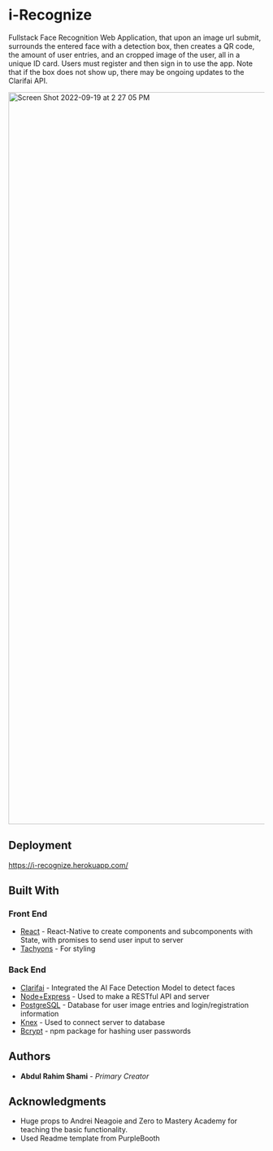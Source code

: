 # i-Recognize

Fullstack Face Recognition Web Application, that upon an image url submit, surrounds the entered face with a detection box, then creates a QR code, the amount of user entries, and an cropped image of the user, all in a unique ID card. Users must register and then sign in to use the app. Note that if the box does not show up, there may be ongoing updates to the Clarifai API.

<img width="1440" alt="Screen Shot 2022-09-19 at 2 27 05 PM" src="https://user-images.githubusercontent.com/93293461/191563940-e2f52932-3d0e-4f4b-b2a7-c9c9412eda20.png">


## Deployment

https://i-recognize.herokuapp.com/

## Built With

### Front End
* [React](https://reactjs.org/docs/getting-started.html) - React-Native to create components and subcomponents with State, with promises to send user input to server
* [Tachyons](https://tachyons.io/) - For styling
### Back End
* [Clarifai](https://www.clarifai.com/) - Integrated the AI Face Detection Model to detect faces
* [Node+Express](https://nodejs.org/en/) - Used to make a RESTful API and server
* [PostgreSQL](https://www.postgresql.org/) - Database for user image entries and login/registration information
* [Knex](https://knexjs.org/) - Used to connect server to database
* [Bcrypt](https://www.npmjs.com/package/bcrypt) - npm package for hashing user passwords

## Authors

* **Abdul Rahim Shami** - *Primary Creator* 

## Acknowledgments

* Huge props to Andrei Neagoie and Zero to Mastery Academy for teaching the basic functionality. 
* Used Readme template from PurpleBooth
